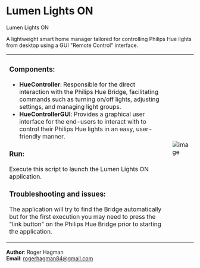 # Lumen Lights ON

Lumen Lights ON

A lightweight smart home manager tailored for controlling Philips 
Hue lights from desktop using a GUI "Remote Control" interface.

<table>
<tr>
<td>

### Components:
- **HueController**</i>: Responsible for the direct interaction with the 
                 Philips Hue Bridge, facilitating commands such as 
                 turning on/off lights, adjusting settings,
                 and managing light groups.
- **HueControllerGUI**: Provides a graphical user interface for the 
                    end-users to interact with to control their 
                    Philips Hue lights in an easy, user-friendly 
                    manner.

### <b>Run</b>:
Execute this script to launch the Lumen Lights ON application. 

### Troubleshooting and issues:
The application will try to find the Bridge automatically but
for the first execution you may need to press the "link button"
on the Philips Hue Bridge prior to starting the application.

</td>
<td>

![image](https://github.com/RogerHagman/Lumen/assets/85133776/83fcbb32-f611-4308-8209-fad7b5fb568e)

</td>
</tr>
</table>

**Author**: Roger Hagman  
**Email**: rogerhagman84@gmail.com
